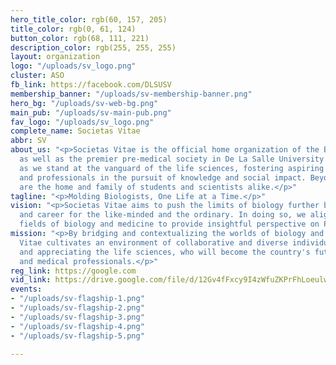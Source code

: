```yaml
---
hero_title_color: rgb(60, 157, 205)
title_color: rgb(0, 61, 124)
button_color: rgb(68, 111, 221)
description_color: rgb(255, 255, 255)
layout: organization
logo: "/uploads/sv_logo.png"
cluster: ASO
fb_link: https://facebook.com/DLSUSV
membership_banner: "/uploads/sv-membership-banner.png"
hero_bg: "/uploads/sv-web-bg.png"
main_pub: "/uploads/sv-main-pub.png"
fav_logo: "/uploads/sv_logo.png"
complete_name: Societas Vitae
abbr: SV
about_us: "<p>Societas Vitae is the official home organization of the Biology Department
  as well as the premier pre-medical society in De La Salle University. We take pride
  as we stand at the vanguard of the life sciences, fostering aspiring doctors, scientists,
  and professionals in the pursuit of knowledge and social impact. Beyond such, we
  are the home and family of students and scientists alike.</p>"
tagline: "<p>Molding Biologists, One Life at a Time.</p>"
vision: "<p>Societas Vitae aims to push the limits of biology further beyond professionalism
  and career for the like-minded and the ordinary. In doing so, we align the diverse
  fields of biology and medicine to provide insightful perspective on Philippine society.</p>"
mission: "<p>By bridging and contextualizing the worlds of biology and medicine, Societas
  Vitae cultivates an environment of collaborative and diverse individuals, learning
  and appreciating the life sciences, who will become the country's future scientists
  and medical professionals.</p>"
reg_link: https://google.com
vid_link: https://drive.google.com/file/d/12Gv4fFxcy9I4zWfuZKPrFhLoeulwE8uY/preview
events:
- "/uploads/sv-flagship-1.png"
- "/uploads/sv-flagship-2.png"
- "/uploads/sv-flagship-3.png"
- "/uploads/sv-flagship-4.png"
- "/uploads/sv-flagship-5.png"

---
```

